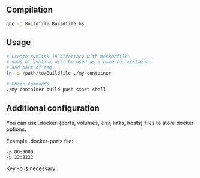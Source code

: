 ## Compilation

```sh
ghc -o Buildfile Buildfile.hs
```

## Usage

```sh
# Create symlink in directory with Dockerfile
# name of symlink will be used as a name for container
# and part of tag
ln -s /path/to/Buildfile ./my-container

# Chain commands
./my-container build push start shell
```

## Additional configuration

You can use .docker-{ports, volumes, env, links, hosts} files to store docker options.

Example .docker-ports file:

```text
-p 80:3000
-p 22:2222
```

Key -p is necessary.
